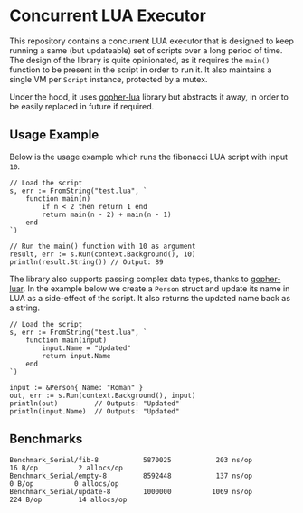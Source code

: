 # Concurrent LUA Executor

This repository contains a concurrent LUA executor that is designed to keep running a same (but updateable) set of scripts over a long period of time. The design of the library is quite opinionated, as it requires the `main()` function to be present in the script in order to run it. It also maintains a single VM per `Script` instance, protected by a mutex.

Under the hood, it uses [gopher-lua](https://github.com/yuin/gopher-lua) library but abstracts it away, in order to be easily replaced in future if required. 


## Usage Example
Below is the usage example which runs the fibonacci LUA script with input `10`.

```
// Load the script
s, err := FromString("test.lua", `
    function main(n)
        if n < 2 then return 1 end
        return main(n - 2) + main(n - 1)
    end
`)

// Run the main() function with 10 as argument
result, err := s.Run(context.Background(), 10)
println(result.String()) // Output: 89
```

The library also supports passing complex data types, thanks to [gopher-luar](https://github.com/layeh/gopher-luar). In the example below we create a `Person` struct and update its name in LUA as a side-effect of the script. It also returns the updated name back as a string.

```
// Load the script
s, err := FromString("test.lua", `
    function main(input)
        input.Name = "Updated"
        return input.Name
    end
`)

input := &Person{ Name: "Roman" }
out, err := s.Run(context.Background(), input)
println(out)         // Outputs: "Updated"
println(input.Name)  // Outputs: "Updated"
```


## Benchmarks

```
Benchmark_Serial/fib-8         	 5870025	       203 ns/op	      16 B/op	       2 allocs/op
Benchmark_Serial/empty-8       	 8592448	       137 ns/op	       0 B/op	       0 allocs/op
Benchmark_Serial/update-8      	 1000000	      1069 ns/op	     224 B/op	      14 allocs/op
```